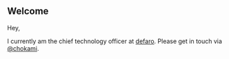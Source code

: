 ## Welcome

Hey,

I currently am the chief technology officer at [defaro](https://defaro.io). Please get in touch via [@chokami](https://twitter.com/chokami).
